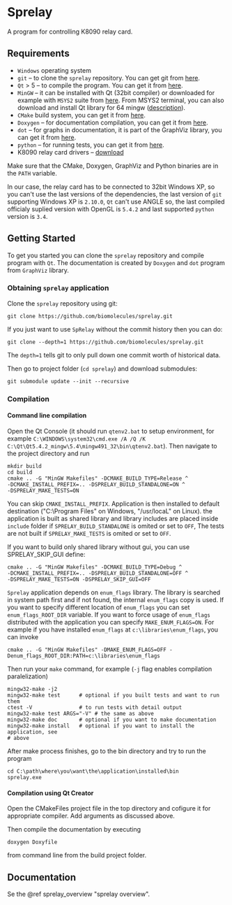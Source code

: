 # Sprelay

A program for controlling K8090 relay card.


## Requirements

* `Windows` operating system
* `git` – to clone the `sprelay` repository. You can get git from [here][git].
* `Qt` > 5 – to compile the program. You can get it from [here][qt].
* `MinGW` – it can be installed with Qt (32bit compiler) or downloaded for example with `MSYS2` suite from
  [here][msys2]. From MSYS2 terminal, you can also download and install Qt library for 64 mingw 
  ([description][qtmsys2]).
* `CMake` build system, you can get it from [here][cmake].
* `Doxygen` – for documentation compilation, you can get it from [here][doxygen].
* `dot` – for graphs in documentation, it is part of the GraphViz library, you can get it from [here][graphviz].
* `python` – for running tests, you can get it from [here][python].
* K8090 relay card drivers – [download][k8090download]

Make sure that the CMake, Doxygen, GraphViz and Python binaries are in the `PATH` variable.

In our case, the relay card has to be connected to 32bit Windows XP, so you can't use the last versions of the
dependencies, the last version of `git` supporting Windows XP is `2.10.0`, `Qt` can't use ANGLE so, the last compiled
officialy suplied version with OpenGL is `5.4.2` and last supported `python` version is `3.4`.


## Getting Started

To get you started you can clone the `sprelay` repository and compile program with `Qt`. The documentation is created by
`Doxygen` and `dot` program from `GraphViz` library.


### Obtaining `sprelay` application

Clone the `sprelay` repository using git:

```
git clone https://github.com/biomolecules/sprelay.git
```

If you just want to use `SpRelay` without the commit history then you can do:

```
git clone --depth=1 https://github.com/biomolecules/sprelay.git
```

The `depth=1` tells git to only pull down one commit worth of historical data.

Then go to project folder (`cd sprelay`) and download submodules:
```
git submodule update --init --recursive
```


### Compilation


#### Command line compilation

Open the Qt Console (it should run `qtenv2.bat` to setup environment, for example
`C:\WINDOWS\system32\cmd.exe /A /Q /K C:\Qt\Qt5.4.2_mingw\5.4\mingw491_32\bin\qtenv2.bat`). Then navigate to
the project directory and run
```
mkdir build
cd build
cmake .. -G "MinGW Makefiles" -DCMAKE_BUILD_TYPE=Release ^
-DCMAKE_INSTALL_PREFIX=.. -DSPRELAY_BUILD_STANDALONE=ON ^
-DSPRELAY_MAKE_TESTS=ON
```

You can skip `CMAKE_INSTALL_PREFIX`. Application is then installed to default destination ("C:\Program Files" on
Windows, "/usr/locaL" on Linux).
the application is built as shared library and library includes are placed inside `include` folder if
`SPRELAY_BUILD_STANDALONE` is omited or set to `OFF`,  The tests are not built if `SPRELAY_MAKE_TESTS` is omited or
set to `OFF`.

If you want to build only shared library without gui, you can use SPRELAY_SKIP_GUI define:
```
cmake .. -G "MinGW Makefiles" -DCMAKE_BUILD_TYPE=Debug ^
-DCMAKE_INSTALL_PREFIX=.. -DSPRELAY_BUILD_STANDALONE=OFF ^
-DSPRELAY_MAKE_TESTS=ON -DSPRELAY_SKIP_GUI=OFF
```
`Sprelay` application depends on `enum_flags` library. The library is searched in system path first and if
not found, the internal `enum_flags` copy is used. If you want to specify different location of `enum_flags`
you can set `enum_flags_ROOT_DIR` variable. If you want to force usage of `enum_flags` distributed with the
application you can specify `MAKE_ENUM_FLAGS=ON`. For example if you have installed `enum_flags` at
`c:\libraries\enum_flags`, you can invoke
```
cmake .. -G "MinGW Makefiles" -DMAKE_ENUM_FLAGS=OFF -Denum_flags_ROOT_DIR:PATH=c:\libraries\enum_flags
```

Then run your `make` command, for example (`-j` flag enables compilation paralelization)
```
mingw32-make -j2
mingw32-make test      # optional if you built tests and want to run them
ctest -V               # to run tests with detail output
mingw32-make test ARGS="-V" # the same as above
mingw32-make doc       # optional if you want to make documentation
mingw32-make install   # optional if you want to install the application, see
# above
```

After make process finishes, go to the bin directory and try to run the program
```
cd C:\path\where\you\want\the\application\installed\bin
sprelay.exe
```


#### Compilation using Qt Creator

Open the CMakeFiles project file in the top directory and cofigure it for appropriate compiler. Add arguments as
discussed above.

Then compile the documentation by executing
```
doxygen Doxyfile
```
from command line from the build project folder.


## Documentation

Se the @ref sprelay_overview "sprelay overview".


[git]: https://git-scm.com/
[qt]: https://www.qt.io/
[msys2]: http://www.msys2.org/
[qtmsys2]: https://wiki.qt.io/MSYS2
[cmake]: https://cmake.org/download/
[doxygen]: http://www.stack.nl/~dimitri/doxygen/
[graphviz]: http://graphviz.org/
[python]: https://www.python.org/downloads/windows/
[k8090download]: http://www.vellemanusa.com/downloads/files/downloads/k8090_vm8090_rev1.zip

